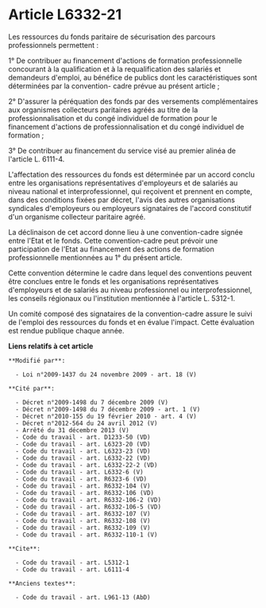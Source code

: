 # Article L6332-21

Les ressources du fonds paritaire de sécurisation des parcours professionnels permettent :

1° De contribuer au financement d'actions de formation professionnelle concourant à la qualification et à la requalification
des salariés et demandeurs d'emploi, au bénéfice de publics dont les caractéristiques sont déterminées par la convention-
cadre prévue au présent article ;

2° D'assurer la péréquation des fonds par des versements complémentaires aux organismes collecteurs paritaires agréés au
titre de la professionnalisation et du congé individuel de formation pour le financement d'actions de professionnalisation et
du congé individuel de formation ;

3° De contribuer au financement du service visé au premier alinéa de l'article L. 6111-4.

L'affectation des ressources du fonds est déterminée par un accord conclu entre les organisations représentatives
d'employeurs et de salariés au niveau national et interprofessionnel, qui reçoivent et prennent en compte, dans des
conditions fixées par décret, l'avis des autres organisations syndicales d'employeurs ou employeurs signataires de l'accord
constitutif d'un organisme collecteur paritaire agréé.

La déclinaison de cet accord donne lieu à une convention-cadre signée entre l'Etat et le fonds. Cette convention-cadre peut
prévoir une participation de l'Etat au financement des actions de formation professionnelle mentionnées au 1° du présent
article.

Cette convention détermine le cadre dans lequel des conventions peuvent être conclues entre le fonds et les organisations
représentatives d'employeurs et de salariés au niveau professionnel ou interprofessionnel, les conseils régionaux ou
l'institution mentionnée à l'article L. 5312-1.

Un comité composé des signataires de la convention-cadre assure le suivi de l'emploi des ressources du fonds et en évalue
l'impact. Cette évaluation est rendue publique chaque année.

**Liens relatifs à cet article**

	**Modifié par**:

	  - Loi n°2009-1437 du 24 novembre 2009 - art. 18 (V)

	**Cité par**:

	  - Décret n°2009-1498 du 7 décembre 2009 (V)
	  - Décret n°2009-1498 du 7 décembre 2009 - art. 1 (V)
	  - Décret n°2010-155 du 19 février 2010 - art. 4 (V)
	  - Décret n°2012-564 du 24 avril 2012 (V)
	  - Arrêté du 31 décembre 2013 (V)
	  - Code du travail - art. D1233-50 (VD)
	  - Code du travail - art. L6323-20 (VD)
	  - Code du travail - art. L6323-23 (VD)
	  - Code du travail - art. L6332-22 (VD)
	  - Code du travail - art. L6332-22-2 (VD)
	  - Code du travail - art. L6332-6 (V)
	  - Code du travail - art. R6323-6 (VD)
	  - Code du travail - art. R6332-104 (V)
	  - Code du travail - art. R6332-106 (VD)
	  - Code du travail - art. R6332-106-2 (VD)
	  - Code du travail - art. R6332-106-5 (VD)
	  - Code du travail - art. R6332-107 (V)
	  - Code du travail - art. R6332-108 (V)
	  - Code du travail - art. R6332-109 (V)
	  - Code du travail - art. R6332-110-1 (V)

	**Cite**:

	  - Code du travail - art. L5312-1
	  - Code du travail - art. L6111-4

	**Anciens textes**:

	  - Code du travail - art. L961-13 (AbD)

